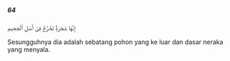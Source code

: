 ##### 64

<span class="ayah">إِنَّهَا شَجَرَةٌۭ تَخْرُجُ فِىٓ أَصْلِ ٱلْجَحِيمِ</span>

<span class="ayah_translation">Sesungguhnya dia adalah sebatang pohon yang ke luar dan dasar neraka yang menyala.</span>
